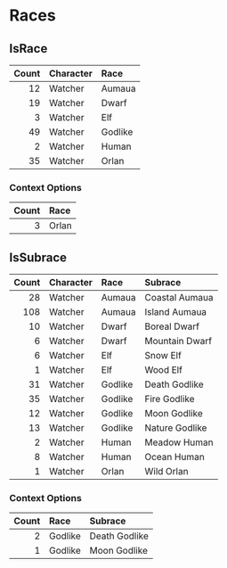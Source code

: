 <!-- TITLE: Races -->

# Races
## IsRace

Count | Character | Race
---: | :--- | :---
12 | Watcher | Aumaua
19 | Watcher | Dwarf
3 | Watcher | Elf
49 | Watcher | Godlike
2 | Watcher | Human
35 | Watcher | Orlan

### Context Options

Count | Race
---: | :---
3 | Orlan

## IsSubrace

Count | Character | Race | Subrace
---: | :--- | :--- | :---
28 | Watcher | Aumaua | Coastal Aumaua
108 | Watcher | Aumaua | Island Aumaua
10 | Watcher | Dwarf | Boreal Dwarf
6 | Watcher | Dwarf | Mountain Dwarf
6 | Watcher | Elf | Snow Elf
1 | Watcher | Elf | Wood Elf
31 | Watcher | Godlike | Death Godlike
35 | Watcher | Godlike | Fire Godlike
12 | Watcher | Godlike | Moon Godlike
13 | Watcher | Godlike | Nature Godlike
2 | Watcher | Human | Meadow Human
8 | Watcher | Human | Ocean Human
1 | Watcher | Orlan | Wild Orlan

### Context Options

Count | Race | Subrace
---: | :--- | :---
2 | Godlike | Death Godlike
1 | Godlike | Moon Godlike